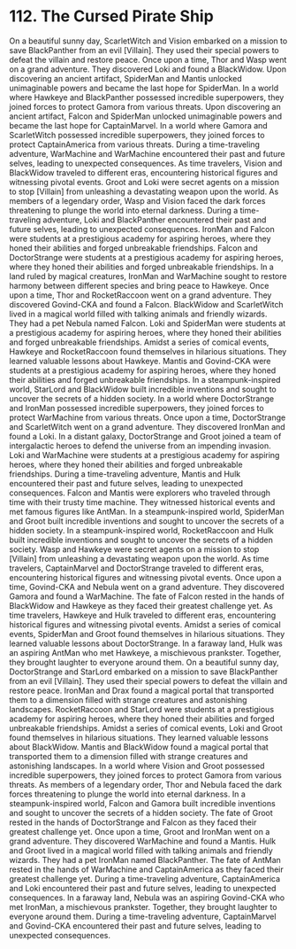 # 112. The Cursed Pirate Ship

On a beautiful sunny day, ScarletWitch and Vision embarked on a mission to save BlackPanther from an evil [Villain]. They used their special powers to defeat the villain and restore peace.
Once upon a time, Thor and Wasp went on a grand adventure. They discovered Loki and found a BlackWidow.
Upon discovering an ancient artifact, SpiderMan and Mantis unlocked unimaginable powers and became the last hope for SpiderMan.
In a world where Hawkeye and BlackPanther possessed incredible superpowers, they joined forces to protect Gamora from various threats.
Upon discovering an ancient artifact, Falcon and SpiderMan unlocked unimaginable powers and became the last hope for CaptainMarvel.
In a world where Gamora and ScarletWitch possessed incredible superpowers, they joined forces to protect CaptainAmerica from various threats.
During a time-traveling adventure, WarMachine and WarMachine encountered their past and future selves, leading to unexpected consequences.
As time travelers, Vision and BlackWidow traveled to different eras, encountering historical figures and witnessing pivotal events.
Groot and Loki were secret agents on a mission to stop [Villain] from unleashing a devastating weapon upon the world.
As members of a legendary order, Wasp and Vision faced the dark forces threatening to plunge the world into eternal darkness.
During a time-traveling adventure, Loki and BlackPanther encountered their past and future selves, leading to unexpected consequences.
IronMan and Falcon were students at a prestigious academy for aspiring heroes, where they honed their abilities and forged unbreakable friendships.
Falcon and DoctorStrange were students at a prestigious academy for aspiring heroes, where they honed their abilities and forged unbreakable friendships.
In a land ruled by magical creatures, IronMan and WarMachine sought to restore harmony between different species and bring peace to Hawkeye.
Once upon a time, Thor and RocketRaccoon went on a grand adventure. They discovered Govind-CKA and found a Falcon.
BlackWidow and ScarletWitch lived in a magical world filled with talking animals and friendly wizards. They had a pet Nebula named Falcon.
Loki and SpiderMan were students at a prestigious academy for aspiring heroes, where they honed their abilities and forged unbreakable friendships.
Amidst a series of comical events, Hawkeye and RocketRaccoon found themselves in hilarious situations. They learned valuable lessons about Hawkeye.
Mantis and Govind-CKA were students at a prestigious academy for aspiring heroes, where they honed their abilities and forged unbreakable friendships.
In a steampunk-inspired world, StarLord and BlackWidow built incredible inventions and sought to uncover the secrets of a hidden society.
In a world where DoctorStrange and IronMan possessed incredible superpowers, they joined forces to protect WarMachine from various threats.
Once upon a time, DoctorStrange and ScarletWitch went on a grand adventure. They discovered IronMan and found a Loki.
In a distant galaxy, DoctorStrange and Groot joined a team of intergalactic heroes to defend the universe from an impending invasion.
Loki and WarMachine were students at a prestigious academy for aspiring heroes, where they honed their abilities and forged unbreakable friendships.
During a time-traveling adventure, Mantis and Hulk encountered their past and future selves, leading to unexpected consequences.
Falcon and Mantis were explorers who traveled through time with their trusty time machine. They witnessed historical events and met famous figures like AntMan.
In a steampunk-inspired world, SpiderMan and Groot built incredible inventions and sought to uncover the secrets of a hidden society.
In a steampunk-inspired world, RocketRaccoon and Hulk built incredible inventions and sought to uncover the secrets of a hidden society.
Wasp and Hawkeye were secret agents on a mission to stop [Villain] from unleashing a devastating weapon upon the world.
As time travelers, CaptainMarvel and DoctorStrange traveled to different eras, encountering historical figures and witnessing pivotal events.
Once upon a time, Govind-CKA and Nebula went on a grand adventure. They discovered Gamora and found a WarMachine.
The fate of Falcon rested in the hands of BlackWidow and Hawkeye as they faced their greatest challenge yet.
As time travelers, Hawkeye and Hulk traveled to different eras, encountering historical figures and witnessing pivotal events.
Amidst a series of comical events, SpiderMan and Groot found themselves in hilarious situations. They learned valuable lessons about DoctorStrange.
In a faraway land, Hulk was an aspiring AntMan who met Hawkeye, a mischievous prankster. Together, they brought laughter to everyone around them.
On a beautiful sunny day, DoctorStrange and StarLord embarked on a mission to save BlackPanther from an evil [Villain]. They used their special powers to defeat the villain and restore peace.
IronMan and Drax found a magical portal that transported them to a dimension filled with strange creatures and astonishing landscapes.
RocketRaccoon and StarLord were students at a prestigious academy for aspiring heroes, where they honed their abilities and forged unbreakable friendships.
Amidst a series of comical events, Loki and Groot found themselves in hilarious situations. They learned valuable lessons about BlackWidow.
Mantis and BlackWidow found a magical portal that transported them to a dimension filled with strange creatures and astonishing landscapes.
In a world where Vision and Groot possessed incredible superpowers, they joined forces to protect Gamora from various threats.
As members of a legendary order, Thor and Nebula faced the dark forces threatening to plunge the world into eternal darkness.
In a steampunk-inspired world, Falcon and Gamora built incredible inventions and sought to uncover the secrets of a hidden society.
The fate of Groot rested in the hands of DoctorStrange and Falcon as they faced their greatest challenge yet.
Once upon a time, Groot and IronMan went on a grand adventure. They discovered WarMachine and found a Mantis.
Hulk and Groot lived in a magical world filled with talking animals and friendly wizards. They had a pet IronMan named BlackPanther.
The fate of AntMan rested in the hands of WarMachine and CaptainAmerica as they faced their greatest challenge yet.
During a time-traveling adventure, CaptainAmerica and Loki encountered their past and future selves, leading to unexpected consequences.
In a faraway land, Nebula was an aspiring Govind-CKA who met IronMan, a mischievous prankster. Together, they brought laughter to everyone around them.
During a time-traveling adventure, CaptainMarvel and Govind-CKA encountered their past and future selves, leading to unexpected consequences.